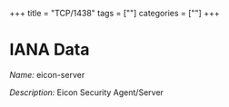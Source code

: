 +++
title = "TCP/1438"
tags = [""]
categories = [""]
+++

# IANA Data

_Name:_ eicon-server

_Description:_ Eicon Security Agent/Server

